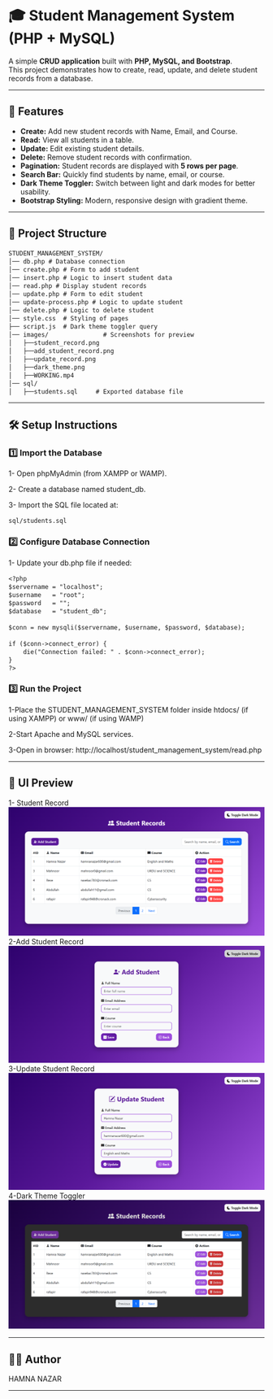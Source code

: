 # 🎓 Student Management System (PHP + MySQL)

A simple **CRUD application** built with **PHP, MySQL, and Bootstrap**.  
This project demonstrates how to create, read, update, and delete student records from a database.

---

## 📌 Features
- **Create:** Add new student records with Name, Email, and Course.
- **Read:** View all students in a table.
- **Update:** Edit existing student details.
- **Delete:** Remove student records with confirmation.
- **Pagination:** Student records are displayed with **5 rows per page**.
- **Search Bar:** Quickly find students by name, email, or course.
- **Dark Theme Toggler:** Switch between light and dark modes for better usability.
- **Bootstrap Styling:** Modern, responsive design with gradient theme.

---

## 📂 Project Structure
```text
STUDENT_MANAGEMENT_SYSTEM/
│── db.php # Database connection
│── create.php # Form to add student
│── insert.php # Logic to insert student data
│── read.php # Display student records 
│── update.php # Form to edit student
│── update-process.php # Logic to update student
│── delete.php # Logic to delete student
│── style.css  # Styling of pages
├── script.js  # Dark theme toggler query
│── images/               # Screenshots for preview
│   ├──student_record.png
│   ├──add_student_record.png
│   ├──update_record.png
│   ├──dark_theme.png
│   ├──WORKING.mp4
│── sql/
│   ├──students.sql     # Exported database file
```


---

## 🛠️ Setup Instructions

### 1️⃣ Import the Database

1- Open phpMyAdmin (from XAMPP or WAMP).

2- Create a database named student_db.

3- Import the SQL file located at:
```
sql/students.sql
```
### 2️⃣ Configure Database Connection

1- Update your db.php file if needed:

```
<?php
$servername = "localhost";
$username   = "root";
$password   = "";
$database   = "student_db";

$conn = new mysqli($servername, $username, $password, $database);

if ($conn->connect_error) {
    die("Connection failed: " . $conn->connect_error);
}
?>
```
### 3️⃣ Run the Project

1-Place the STUDENT_MANAGEMENT_SYSTEM folder inside htdocs/ (if using XAMPP) or www/ (if using WAMP)

2-Start Apache and MySQL services.

3-Open in browser:
http://localhost/student_management_system/read.php

---

## 🎨 UI Preview

1- Student Record
![Student Record](images/student_record.png)  
2-Add Student Record
![Add Student Record ](images/add_student_record.png)  
3-Update Student Record
![Update Student Record](images/update_record.png)  
4-Dark Theme Toggler
![Dark Theme Toggler](images/dark_theme.png)  

---

## 👨‍💻 Author

HAMNA NAZAR

---